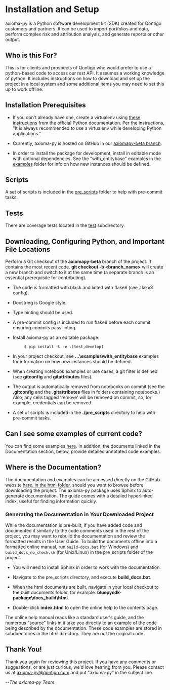 
# Installation and Setup

axioma-py is a Python software development kit (SDK) created for Qontigo customers and partners. It can be used to import portfolios and data, perform complex risk and attribution analysis, and generate reports or other output.


## Who is this For?


This is for clients and prospects of Qontigo who would prefer to use a python-based code to access our rest API. It assumes a working knowledge of python. It includes instructions on how to download and set up the project in a local system and some additional items you may need to set this up to work offline. 


## Installation Prerequisites

* If you don't already have one, create a virtualenv using [these instructions](https://docs.python.org/3/library/venv.html) from the official Python documentation.  Per the instructions, "It is always recommended to use a virtualenv while developing Python applications."

* Currently, axioma-py is hosted on GitHub in our [axiomapy-beta branch](https://github.com/Qontigo/bluepysdk-package/tree/axiomapy-beta/axiomapy ).   


* In order to install the package for development, install in editable mode with optional dependencies. See the "with_entitybase" examples in the [examples](axiomapy/examples) folder for info on how new instances should be defined.



## Scripts

A set of scripts is included in the [pre_scripts](pre_scripts) folder to help with pre-commit tasks.


## Tests  

There are coverage tests located in the [test](axiomapy/test) subdirectory.



## Downloading, Configuring Python, and Important File Locations

Perform a Git checkout of the **axiomapy-beta** branch of the project. It contains the most recent code. **git checkout -b <branch_name>** will create a new branch and switch to it at the same time (a separate branch is an essential prerequisite for contributing).

* The code is formatted with black and linted with flake8 (see .flake8 config).

* Docstring is Google style.

* Type hinting should be used.

* A pre-commit config is included to run flake8 before each commit ensuring commits pass linting.

* Install axioma-py as an editable package:


   ```
        $ pip install -U -e .[test,develop]
   ```

* In your project checkout, see **...\examples\with_entitybase** examples for information on how new instances should be defined. 

* When creating notebook examples or use cases, a git filter is defined (see **gitconfig** and **gitattributes** files).

*  The output is automatically removed from notebooks on commit (see the **.gitconfig** and the **.gitattributes** files in folders containing notebooks.) Also, any cells tagged 'remove' will be removed on commit, so, for example, credentials can be removed.

* A set of scripts is included in the **./pre_scripts** directory to help with pre-commit tasks.


## Can I see some examples of current code?

You can find some examples [here](/axiomapy/examples). In addition, the documents linked in the Documentation section, below, provide detailed annotated code examples.


## Where is the Documentation?

The documentation and examples can be accessed directly on the GitHub website [here, in the html folder](docs/_build/html), should you want to browse before downloading the project.  The axioma-py package uses Sphinx to auto-generate documentation.  The guide comes with a detailed hyperlinked index, useful for finding information quickly.


### Generating the Documentation in Your Downloaded Project 


While the documentation is pre-built, if you have added code and documented it similarly to the code comments used in the rest of the project, you may want to rebuild the documentation and review the formatted results in the User Guide. To build the documents offline into a formatted online manual, run `build-docs.bat` (for Windows) and `build_docs_no_check.sh` (for Unix/Linux) in the pre_scripts folder of the project.  

* You will need to install Sphinx in order to work with the documentation.

* Navigate to the pre_scripts directory, and execute **build_docs.bat**.
 
* When the html documents are built, navigate in your local checkout to the built documents folder, for example: **bluepysdk-package\docs\_build\html**.  

* Double-click **index.html** to open the online help to the contents page. 

The online help manual reads like a standard user's guide, and the numerous "source" links in it take you directly to an example of the code being described by the documentation. These code examples are stored in subdirectories in the html directory. They are not the original code.


## Thank You!

Thank you again for reviewing this project. If you have any comments or suggestions, or are just curious, we'd love hearing from you.  Please contact us at <axioma-py@qontigo.com> and put "axioma-py" in the subject line.  

--*The axioma-py Team*


